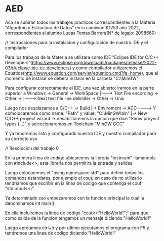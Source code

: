 # AED
Aca se subiran todos los trabajos practicos correspondientes a la Materia "Algoritmo y Estructura de Datos" en la comision K1253 año 2022, correspondientes al alumno Lucas Tomas Barrera(N° de legajo: 2098660)


// Instrucciones para la instalacion y configuracion de nuestro IDE y el compilador

Para los trabajos de la Materia se utilizara como IDE "Eclipse IDE for C/C++ Developers"(https://www.eclipse.org/downloads/packages/release/2022-03/r/eclipse-ide-cc-developers) y como compilador utilizaremos el Equatios(http://www.equation.com/servlet/equation.cmd?fa=home), que al momento de instalar se debera instalar en la carpeta "C:\MinGW"

Para configurar correctamente el IDE, una vez abierto:
Iremos en la parte superior a Windows -> General -> WorkSpace
                                                    |---> Text File encording -> Other ->
                                                    |---> Next text file line delimiter -> Other -> Unix

Luego nos desplazamos a C/C++ -> Build 
                                 |-> Enviroment -> ADD ----> Y comolocaremos como name: "Path" y value: "C:\MinGW\bin"                                                                                    |-> New C/C++ proyect wizard -> desabilitaremos la opcion que dice "Show proyect types (...)" y seleccionaremos en Toolchain "MinGW GCC"
                                 
Y ya tendremos listo y configurado nuestro IDE y nuestro compilador para su correcto uso         

// Resolucion del trabajo 0

En la primera línea de codigo ubicaremos la libreria "iostream" llamandola con #include<>, esta libreria nos permitira la entrada y salidas 

Luego colocaremos el "using namespace std" para definir todos los comandos estandares, por ejemplo el cout; en caso de no utilizarlo tendriamos que escribir en la linea de codigo que contenga el cout "std::cout<<;"

Ya determinado eso empezaremos con la funcion principal la cual la denominamos int main()

En ella incluiremos la linea de codigo "cout<<"HelloWorld!";" para que como salida de la funcion tengamos un mensaje diciendo "HelloWorld!"

Luego apretamos ctrl+b y por ultimo ejecutamos el programa con F5 y tendremos una linea de codigo diciendo "HelloWorld!"
